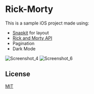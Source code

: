 # Rick-Morty

This is a sample iOS project made using:
- [Snapkit](https://github.com/SnapKit/SnapKit) for layout
- [Rick and Morty API](https://rickandmortyapi.com/)
- Pagination
- Dark Mode

![Screenshot_4](https://user-images.githubusercontent.com/51510494/156273473-3b9ef4a5-9604-407a-82a9-14a474902ae9.png)
![Screenshot_6](https://user-images.githubusercontent.com/51510494/156273476-a1f043dc-aff9-4b8d-b804-79eb0f41f34d.png)

## License
[MIT](https://choosealicense.com/licenses/mit/)

